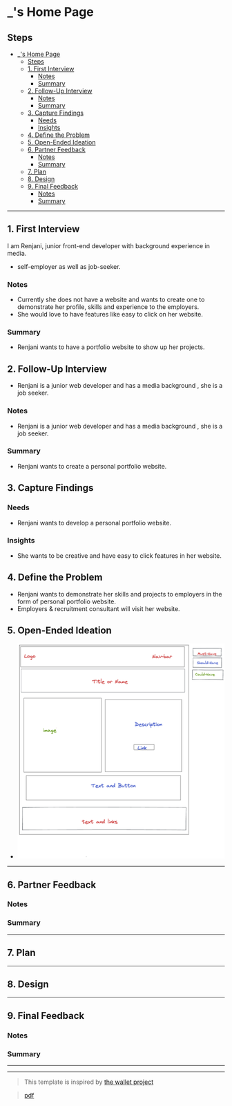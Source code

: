 # \_'s Home Page

<!-- introduce your interviewee -->

## Steps

- [\_'s Home Page](#_s-home-page)
  - [Steps](#steps)
  - [1. First Interview](#1-first-interview)
    - [Notes](#notes)
    - [Summary](#summary)
  - [2. Follow-Up Interview](#2-follow-up-interview)
    - [Notes](#notes-1)
    - [Summary](#summary-1)
  - [3. Capture Findings](#3-capture-findings)
    - [Needs](#needs)
    - [Insights](#insights)
  - [4. Define the Problem](#4-define-the-problem)
  - [5. Open-Ended Ideation](#5-open-ended-ideation)
  - [6. Partner Feedback](#6-partner-feedback)
    - [Notes](#notes-2)
    - [Summary](#summary-2)
  - [7. Plan](#7-plan)
  - [8. Design](#8-design)
  - [9. Final Feedback](#9-final-feedback)
    - [Notes](#notes-3)
    - [Summary](#summary-3)

---

## 1. First Interview

<!--
  Take some time getting to know your partner and their ambitions. Ask questions about:

  - Their background (Professional, programming, personal)
  - Their ambitions (Professional, programming, personal)
  - Outside interests (For tying into a personal statement)
  - And much more ... listen to your partner and ask questions about what they tell you.

  The best way to do your interview is with a lot of `why?`.
  Try to always use their answer in your next question, this makes sure you understand what they said.

  Start your interview with one or two open-ended questions and follow up with a lot of `why?`, this gives your partner the chance to really explain themselves instead of just answering your questions. You might find that they even learn something about themselves!
-->

I am Renjani, junior front-end developer with background experience in media.

- self-employer as well as job-seeker.

### Notes

- Currently she does not have a website and wants to create one to demonstrate
  her profile, skills and experience to the employers.
- She would love to have features like easy to click on her website.
<!-- Notes you took during the interview. -->

### Summary

<!-- Consolidate your notes into a few sentences. Do your best to express what your partner was trying to say, not what you learned from them. -->

- Renjani wants to have a portfolio website to show up her projects.

## 2. Follow-Up Interview

<!--
  In this follow up interview you will present to your partner a summary of your first interview. You will do your best effort to understand, rephrase, and communicate your partners needs back to them. Take this chance to listen for their feedback on how well you understand their situation. Update your notes accordingly
-->

- Renjani is a junior web developer and has a media background , she is a job
  seeker.

### Notes

- Renjani is a junior web developer and has a media background , she is a job
  seeker.

### Summary

- Renjani wants to create a personal portfolio website.

## 3. Capture Findings

<!-- Take some time to consolidate & summarize what you learned in the previous two interviews. -->

### Needs

- Renjani wants to develop a personal portfolio website.

<!-- What exactly does your partner need from their home page? Are they looking for collaborators? A job?Learning opportunities? Or something you never expected? -->

### Insights

<!-- New learnings about your partner to use in your design -->

- She wants to be creative and have easy to click features in her website.

## 4. Define the Problem

<!--
  In your own words describe:

  - Why does your partner need this home page?
  - How do they want to be represented?
  - Who do they want to visit their page?
  - What do they want different visitors to see them?

  A useful format:

  - _partner's name_ needs a way to _?_.
    - Unexpectedly, in their world, _?_.
-->

- Renjani wants to demonstrate her skills and projects to employers in the form
  of personal portfolio website.
- Employers & recruitment consultant will visit her website.

## 5. Open-Ended Ideation

<!--
  Sketch up a few wireframes for your partner's home page with no regard for your their programming ability, time constraints, technical constraints, or any other practical considerations.
  How are the designs different? How does each one serve your partner differently?
-->

- ![Renjani Portfolio](/public/design.png)

---

## 6. Partner Feedback

<!-- Discuss your ideas with your partner. lots of `why?`. -->

### Notes

### Summary

---

## 7. Plan

<!-- With your partner, come up with a Backlog and Wireframe for their Home page -->

---

## 8. Design

<!-- Propose an Atomic Design for your partner's home page. This could include a color palate, button designs, icons, ... -->

---

## 9. Final Feedback

<!--
  The Design Process is never finished!

  After you've finished the Plan & Design ask your partner for feedback. In a professional setting this would be the beginning of a whole new development cycle.
-->

### Notes

### Summary

---

---

> This template is inspired by
> [the wallet project](https://dschool-old.stanford.edu/sandbox/groups/designresources/wiki/4dbb2/attachments/e1005/TheWalletProjectB%26W2012.pdf?sessionID=8af88fee76ecd1fb7879c915073461486c425622)

> [pdf](https://hci.stanford.edu/dschool/resources/wallet/Wallet%20Facilitators%20Guide.pdf)
